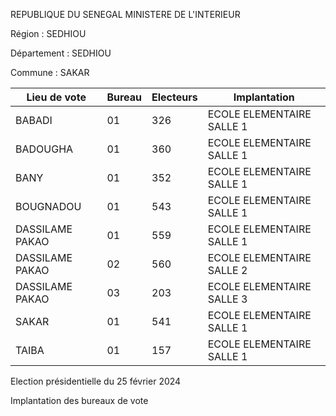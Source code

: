 REPUBLIQUE DU SENEGAL MINISTERE DE L'INTERIEUR

Région : SEDHIOU

Département : SEDHIOU

Commune : SAKAR

| Lieu de vote | Bureau | Electeurs | Implantation |
| - | - | - | - |
| BABADI | 01 | 326 | ECOLE ELEMENTAIRE SALLE 1 |
| BADOUGHA | 01 | 360 | ECOLE ELEMENTAIRE SALLE 1 |
| BANY | 01 | 352 | ECOLE ELEMENTAIRE SALLE 1 |
| BOUGNADOU | 01 | 543 | ECOLE ELEMENTAIRE SALLE 1 |
| DASSILAME PAKAO | 01 | 559 | ECOLE ELEMENTAIRE SALLE 1 |
| DASSILAME PAKAO | 02 | 560 | ECOLE ELEMENTAIRE SALLE 2 |
| DASSILAME PAKAO | 03 | 203 | ECOLE ELEMENTAIRE SALLE 3 |
| SAKAR | 01 | 541 | ECOLE ELEMENTAIRE SALLE 1 |
| TAIBA | 01 | 157 | ECOLE ELEMENTAIRE SALLE 1 |

<!-- PageNumber="11/14" -->

Election présidentielle du 25 février 2024

Implantation des bureaux de vote
